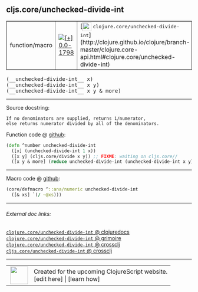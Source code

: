 ## cljs.core/unchecked-divide-int



 <table border="1">
<tr>
<td>function/macro</td>
<td><a href="https://github.com/cljsinfo/cljs-api-docs/tree/0.0-1798"><img valign="middle" alt="[+] 0.0-1798" title="Added in 0.0-1798" src="https://img.shields.io/badge/+-0.0--1798-lightgrey.svg"></a> </td>
<td>
[<img height="24px" valign="middle" src="http://i.imgur.com/1GjPKvB.png"> <samp>clojure.core/unchecked-divide-int</samp>](http://clojure.github.io/clojure/branch-master/clojure.core-api.html#clojure.core/unchecked-divide-int)
</td>
</tr>
</table>


 <samp>
(__unchecked-divide-int__ x)<br>
</samp>
 <samp>
(__unchecked-divide-int__ x y)<br>
</samp>
 <samp>
(__unchecked-divide-int__ x y & more)<br>
</samp>

---





Source docstring:

```
If no denominators are supplied, returns 1/numerator,
else returns numerator divided by all of the denominators.
```


Function code @ [github](https://github.com/clojure/clojurescript/blob/r1.7.107/src/main/cljs/cljs/core.cljs#L2382-L2387):

```clj
(defn ^number unchecked-divide-int
  ([x] (unchecked-divide-int 1 x))
  ([x y] (cljs.core/divide x y)) ;; FIXME: waiting on cljs.core//
  ([x y & more] (reduce unchecked-divide-int (unchecked-divide-int x y) more)))
```

<!--
Repo - tag - source tree - lines:

 <pre>
clojurescript @ r1.7.107
└── src
    └── main
        └── cljs
            └── cljs
                └── <ins>[core.cljs:2382-2387](https://github.com/clojure/clojurescript/blob/r1.7.107/src/main/cljs/cljs/core.cljs#L2382-L2387)</ins>
</pre>

-->

---

Macro code @ [github](https://github.com/clojure/clojurescript/blob/r1.7.107/src/main/clojure/cljs/core.cljc#L984-L985):

```clj
(core/defmacro ^::ana/numeric unchecked-divide-int
  ([& xs] `(/ ~@xs)))
```

<!--
Repo - tag - source tree - lines:

 <pre>
clojurescript @ r1.7.107
└── src
    └── main
        └── clojure
            └── cljs
                └── <ins>[core.cljc:984-985](https://github.com/clojure/clojurescript/blob/r1.7.107/src/main/clojure/cljs/core.cljc#L984-L985)</ins>
</pre>
-->

---


###### External doc links:

[`clojure.core/unchecked-divide-int` @ clojuredocs](http://clojuredocs.org/clojure.core/unchecked-divide-int)<br>
[`clojure.core/unchecked-divide-int` @ grimoire](http://conj.io/store/v1/org.clojure/clojure/1.7.0-beta3/clj/clojure.core/unchecked-divide-int/)<br>
[`clojure.core/unchecked-divide-int` @ crossclj](http://crossclj.info/fun/clojure.core/unchecked-divide-int.html)<br>
[`cljs.core/unchecked-divide-int` @ crossclj](http://crossclj.info/fun/cljs.core.cljs/unchecked-divide-int.html)<br>

---

 <table>
<tr><td>
<img valign="middle" align="right" width="48px" src="http://i.imgur.com/Hi20huC.png">
</td><td>
Created for the upcoming ClojureScript website.<br>
[edit here] | [learn how]
</td></tr></table>

[edit here]:https://github.com/cljsinfo/cljs-api-docs/blob/master/cljsdoc/cljs.core/unchecked-divide-int.cljsdoc
[learn how]:https://github.com/cljsinfo/cljs-api-docs/wiki/cljsdoc-files

<!--

This information was too distracting to show to readers, but I'll leave it
commented here since it is helpful to:

- pretty-print the data used to generate this document
- and show how to retrieve that data



The API data for this symbol:

```clj
{:return-type number,
 :ns "cljs.core",
 :name "unchecked-divide-int",
 :signature ["[x]" "[x y]" "[x y & more]"],
 :history [["+" "0.0-1798"]],
 :type "function/macro",
 :full-name-encode "cljs.core/unchecked-divide-int",
 :source {:code "(defn ^number unchecked-divide-int\n  ([x] (unchecked-divide-int 1 x))\n  ([x y] (cljs.core/divide x y)) ;; FIXME: waiting on cljs.core//\n  ([x y & more] (reduce unchecked-divide-int (unchecked-divide-int x y) more)))",
          :title "Function code",
          :repo "clojurescript",
          :tag "r1.7.107",
          :filename "src/main/cljs/cljs/core.cljs",
          :lines [2382 2387]},
 :extra-sources [{:code "(core/defmacro ^::ana/numeric unchecked-divide-int\n  ([& xs] `(/ ~@xs)))",
                  :title "Macro code",
                  :repo "clojurescript",
                  :tag "r1.7.107",
                  :filename "src/main/clojure/cljs/core.cljc",
                  :lines [984 985]}],
 :full-name "cljs.core/unchecked-divide-int",
 :clj-symbol "clojure.core/unchecked-divide-int",
 :docstring "If no denominators are supplied, returns 1/numerator,\nelse returns numerator divided by all of the denominators."}

```

Retrieve the API data for this symbol:

```clj
;; from Clojure REPL
(require '[clojure.edn :as edn])
(-> (slurp "https://raw.githubusercontent.com/cljsinfo/cljs-api-docs/catalog/cljs-api.edn")
    (edn/read-string)
    (get-in [:symbols "cljs.core/unchecked-divide-int"]))
```

-->
